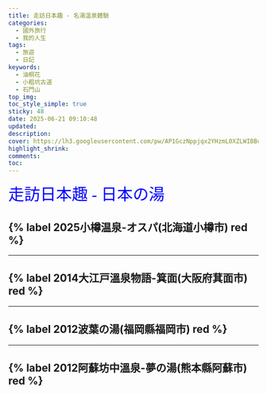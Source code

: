 ```yaml
---
title: 走訪日本趣 - 名湯溫泉體驗
categories:
  - 國外旅行
  - 我的人生
tags:
  - 旅遊
  - 日記
keywords:
  - 油桐花
  - 小粗坑古道
  - 石門山
top_img:
toc_style_simple: true
sticky: 48
date: 2025-06-21 09:10:48
updated:
description:
cover: https://lh3.googleusercontent.com/pw/AP1GczNppjqx2YHzmL0XZLWIBBcHtGnPqwO5LPA4VeXxavbe6woX5UkAfpU2JtL5FNIiL9upeVSMDGwVA8QWKaE2uL-SlNg6TiLfl4JCHSruyZtCqhRWdRZjM6Zz5MED6LwUR-QuNnXD4HfQ0x90loK-ItF5=w1921-h570
highlight_shrink:
comments:
toc:
---
```


<font face="標楷體" color="blue" size="6px">走訪日本趣 - 日本の湯</font>

## {% label 2025小樽温泉-オスパ(北海道小樽市) red %}

---

## {% label 2014大江戸溫泉物語-箕面(大阪府萁面市) red %}

---

## {% label 2012波葉の湯(福岡縣福岡市) red %}

---

## {% label 2012阿蘇坊中溫泉-夢の湯(熊本縣阿蘇市) red %}
